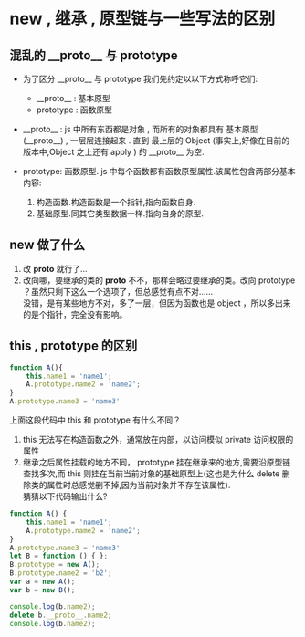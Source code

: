 # new , 继承 , 原型链与一些写法的区别

## 混乱的 \_\_proto\_\_ 与 prototype　
    
* 为了区分 \_\_proto\_\_ 与 prototype 我们先约定以以下方式称呼它们:    

    - \_\_proto\_\_  : 基本原型  
    - prototype      : 函数原型
    
    
* \_\_proto\_\_ : js 中所有东西都是对象 , 而所有的对象都具有 基本原型(\_\_proto\_\_) , 一层层连接起来 . 直到 最上层的 Object (事实上,好像在目前的版本中,Object 之上还有 apply ) 的 \_\_proto\_\_ 为空.


* prototype: 函数原型. js 中每个函数都有函数原型属性.该属性包含两部分基本内容:  
    1. 构造函数.构造函数是一个指针,指向函数自身.  
    2. 基础原型.同其它类型数据一样.指向自身的原型.  
    
## new 做了什么

1. 改 __proto__ 就行了...
2. 改向哪，要继承的类的 __proto__ 不不，那样会略过要继承的类。改向 prototype ？虽然只剩下这么一个选项了，但总感觉有点不对……  
没错，是有某些地方不对，多了一层，但因为函数也是 object ，所以多出来的是个指针，完全没有影响。

## this , prototype 的区别

``` js
function A(){
    this.name1 = 'name1';
    A.prototype.name2 = 'name2';
}
A.prototype.name3 = 'name3'
```
上面这段代码中 this 和 prototype 有什么不同？

1. this 无法写在构造函数之外，通常放在内部，以访问模似 private 访问权限的属性
2. 继承之后属性挂载的地方不同， prototype 挂在继承来的地方,需要沿原型链查找多次,而 this 则挂在当前当前对象的基础原型上(这也是为什么 delete 删除类的属性时总感觉删不掉,因为当前对象并不存在该属性).  
猜猜以下代码输出什么?
``` js
function A() {
    this.name1 = 'name1';
    A.prototype.name2 = 'name2';
}
A.prototype.name3 = 'name3'
let B = function () { };
B.prototype = new A();
B.prototype.name2 = 'b2';
var a = new A();
var b = new B();

console.log(b.name2);
delete b.__proto__.name2;
console.log(b.name2);
```